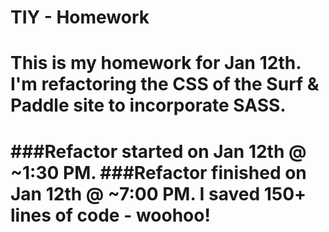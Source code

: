 # TIY - Homework

This is my homework for Jan 12th. I'm refactoring the CSS of the Surf & Paddle site to incorporate SASS. 
=======
###Refactor started on Jan 12th @ ~1:30 PM.
###Refactor finished on Jan 12th @ ~7:00 PM.
I saved 150+ lines of code - woohoo!
========
